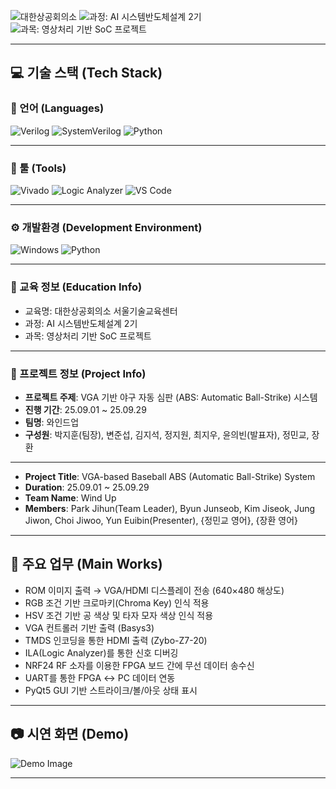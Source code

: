 ![대한상공회의소](https://img.shields.io/badge/대한상공회의소_서울기술교육센터-003366?style=flat&logo=git&logoColor=1E90FF)
![과정: AI 시스템반도체설계 2기](https://img.shields.io/badge/과정-AI%20시스템반도체설계%202기-FFD700?style=flat&logo=github&logoColor=FFD700)
![과목: 영상처리 기반 SoC 프로젝트](https://img.shields.io/badge/과목-영상처리%20기반%20SoC%20프로젝트-4CAF50?style=flat&logo=databricks&logoColor=white)

---

## 💻 기술 스택 (Tech Stack)

### 📕 언어 (Languages)
![Verilog](https://img.shields.io/badge/Verilog-HDL-008B8B?style=flat&logo=verilog&logoColor=white)
![SystemVerilog](https://img.shields.io/badge/SystemVerilog-HDL-4682B4?style=flat&logo=verilog&logoColor=white)
![Python](https://img.shields.io/badge/Python-GUI%20%7C%20Data-3776AB?style=flat&logo=python&logoColor=white)

---

### 🔧 툴 (Tools)
![Vivado](https://img.shields.io/badge/Xilinx-Vivado-FF8C00?style=flat&logo=xilinx&logoColor=white)
![Logic Analyzer](https://img.shields.io/badge/Logic-Analyzer-696969?style=flat&logo=oscilloscope&logoColor=white)
![VS Code](https://img.shields.io/badge/Editor-VS%20Code-007ACC?style=flat&logo=visualstudiocode&logoColor=white)

---

### ⚙️ 개발환경 (Development Environment)
![Windows](https://img.shields.io/badge/Windows-10%20%7C%2011-0078D6?style=flat&logo=windows&logoColor=white)
![Python](https://img.shields.io/badge/Python-3.11-3776AB?style=flat&logo=python&logoColor=white)

---

### 🏫 교육 정보 (Education Info)
- 교육명: 대한상공회의소 서울기술교육센터  
- 과정: AI 시스템반도체설계 2기  
- 과목: 영상처리 기반 SoC 프로젝트  

---

### 📌 프로젝트 정보 (Project Info)
- **프로젝트 주제**: VGA 기반 야구 자동 심판 (ABS: Automatic Ball-Strike) 시스템  
- **진행 기간**: 25.09.01 ~ 25.09.29  
- **팀명**: 와인드업   
- **구성원**: 박지훈(팀장), 변준섭, 김지석, 정지원, 최지우, 윤의빈(발표자), 정민교, 장환

---------------------------------------------------  
- **Project Title**: VGA-based Baseball ABS (Automatic Ball-Strike) System  
- **Duration**: 25.09.01 ~ 25.09.29  
- **Team Name**: Wind Up
- **Members**: Park Jihun(Team Leader), Byun Junseob, Kim Jiseok, Jung Jiwon, Choi Jiwoo, Yun Euibin(Presenter), {정민교 영어}, {장환 영어}

---

## 🚀 주요 업무 (Main Works)
- ROM 이미지 출력 → VGA/HDMI 디스플레이 전송 (640×480 해상도)   
- RGB 조건 기반 크로마키(Chroma Key) 인식 적용  
- HSV 조건 기반 공 색상 및 타자 모자 색상 인식 적용  
- VGA 컨트롤러 기반 출력 (Basys3)  
- TMDS 인코딩을 통한 HDMI 출력 (Zybo-Z7-20)  
- ILA(Logic Analyzer)를 통한 신호 디버깅  
- NRF24 RF 소자를 이용한 FPGA 보드 간에 무선 데이터 송수신  
- UART를 통한 FPGA ↔ PC 데이터 연동  
- PyQt5 GUI 기반 스트라이크/볼/아웃 상태 표시  


---

## 📷 시연 화면 (Demo)
![Demo Image](images/demo.png)

---
